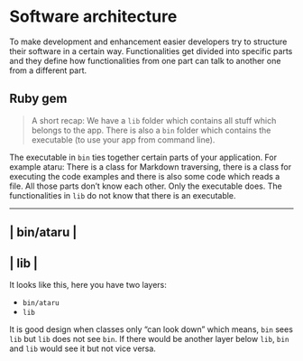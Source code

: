 # Software architecture

To make development and enhancement easier developers try to structure their software in a certain way. 
Functionalities get divided into specific parts and they define how functionalities from one part can talk to another
one from a different part.

## Ruby gem
> A short recap:
> We have a `lib` folder which contains all stuff which belongs to the app. There is also a `bin` folder which contains the executable (to use your app from command line). 

The executable in `bin` ties together certain parts of your application. For example ataru:
There is a class for Markdown traversing, there is a class for executing the code examples and there is also some code which reads a file. 
All those parts don’t know each other. Only the executable does. The functionalities in `lib` do not know that there is an executable.


-----------------------------------------
| 							bin/ataru 							|
-----------------------------------------
| 							lib	   		 							|
-----------------------------------------

It looks like this, here you have two layers:
- `bin/ataru`
- `lib`

It is good design when classes only “can look down” which means, `bin` sees `lib` but `lib` does not see `bin`. 
If there would be another layer below `lib`, `bin` and `lib` would see it but not vice versa.
